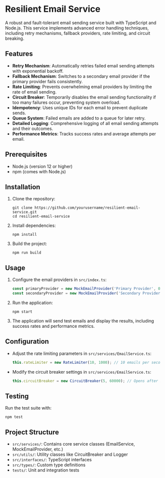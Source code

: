 
# Resilient Email Service

A robust and fault-tolerant email sending service built with TypeScript and Node.js. This service implements advanced error handling techniques, including retry mechanisms, fallback providers, rate limiting, and circuit breaking.

## Features

- **Retry Mechanism**: Automatically retries failed email sending attempts with exponential backoff.
- **Fallback Mechanism**: Switches to a secondary email provider if the primary provider fails consistently.
- **Rate Limiting**: Prevents overwhelming email providers by limiting the rate of email sending.
- **Circuit Breaker**: Temporarily disables the email sending functionality if too many failures occur, preventing system overload.
- **Idempotency**: Uses unique IDs for each email to prevent duplicate sends.
- **Queue System**: Failed emails are added to a queue for later retry.
- **Detailed Logging**: Comprehensive logging of all email sending attempts and their outcomes.
- **Performance Metrics**: Tracks success rates and average attempts per email.

## Prerequisites

- Node.js (version 12 or higher)
- npm (comes with Node.js)

## Installation

1. Clone the repository:
   ```
   git clone https://github.com/yourusername/resilient-email-service.git
   cd resilient-email-service
   ```

2. Install dependencies:
   ```
   npm install
   ```

3. Build the project:
   ```
   npm run build
   ```

## Usage

1. Configure the email providers in `src/index.ts`:
   ```typescript
   const primaryProvider = new MockEmailProvider('Primary Provider', 0.5, 3);
   const secondaryProvider = new MockEmailProvider('Secondary Provider', 0.2);
   ```

2. Run the application:
   ```
   npm start
   ```

3. The application will send test emails and display the results, including success rates and performance metrics.

## Configuration

- Adjust the rate limiting parameters in `src/services/EmailService.ts`:
  ```typescript
  this.rateLimiter = new RateLimiter(10, 1000); // 10 emails per second
  ```

- Modify the circuit breaker settings in `src/services/EmailService.ts`:
  ```typescript
  this.circuitBreaker = new CircuitBreaker(5, 60000); // Opens after 5 failures, resets after 60 seconds
  ```

## Testing

Run the test suite with:
```
npm test
```

## Project Structure

- `src/services/`: Contains core service classes (EmailService, MockEmailProvider, etc.)
- `src/utils/`: Utility classes like CircuitBreaker and Logger
- `src/interfaces/`: TypeScript interfaces
- `src/types/`: Custom type definitions
- `tests/`: Unit and integration tests
